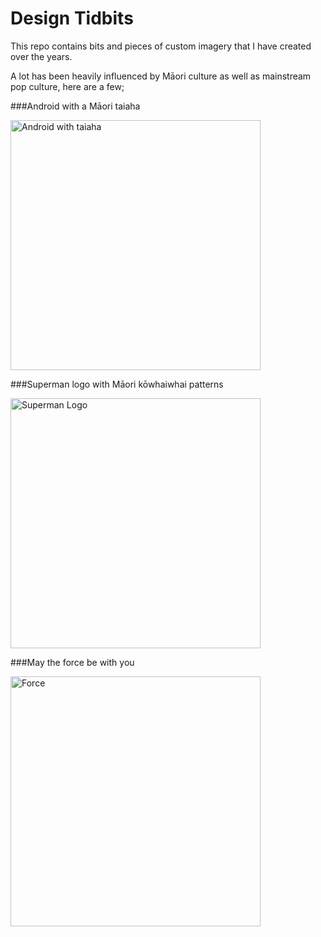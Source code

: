 # Design Tidbits
This repo contains bits and pieces of custom imagery that I have created over the years.

A lot has been heavily influenced by Māori culture as well as mainstream pop culture, here are a few;

###Android with a Māori taiaha

<img alt='Android with taiaha' src='http://drive.google.com/uc?export=download&id=0B8xaQpV_Rb2YY3c3OEhnN1RGWk0' width='400'/>

###Superman logo with Māori kōwhaiwhai patterns

<img alt='Superman Logo' src='http://drive.google.com/uc?export=download&id=0B8xaQpV_Rb2YVkJJZF9YeVBGWWc' width='400'/>

###May the force be with you

<img alt='Force' src='http://drive.google.com/uc?export=download&id=0B8xaQpV_Rb2YQjdDR1lFSlMtdG8' width='400'/>
